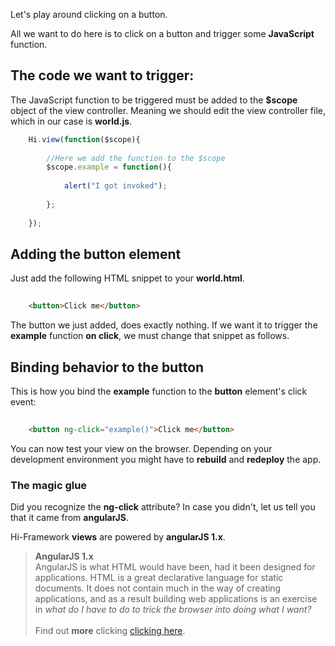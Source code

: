 <!--topic description-->
<description>Let's play around clicking on a button.</description>


All we want to do here is to click on a button and trigger some __JavaScript__ function.

## The code we want to trigger:

The JavaScript function to be triggered must be added to the 
__$scope__ object of the view controller. Meaning we should edit the view controller file, which in our case is __world.js__.

```js  
    Hi.view(function($scope){
        
        //Here we add the function to the $scope
        $scope.example = function(){
            
            alert("I got invoked");
        
        }; 
          
    });
```


## Adding the button element
Just add the following HTML snippet to your __world.html__.

```html
    
    <button>Click me</button>

```

The button we just added, does exactly nothing. If we want it to trigger the __example__ function __on click__, we must
change that snippet as follows.

## Binding behavior to the button

This is how you bind the __example__ function to the __button__ element's  click event:

```html
    
    <button ng-click="example()">Click me</button>

```

You can now test your view on the browser. Depending on your development environment you might have to __rebuild__ and __redeploy__ the app.


### The magic glue

Did you recognize the __ng-click__ attribute? In case you didn't, let us tell you that it came from __angularJS__.

Hi-Framework __views__ are powered by __angularJS 1.x__.

> **AngularJS 1.x**<br> AngularJS is what HTML would have been, had it been designed for applications. HTML is a great declarative language for static documents. It does not contain much in the way of creating applications, and as a result building web applications is an exercise in *what do I have to do to trick the browser into doing what I want?*<br><br>
>  Find out __more__ clicking <a target="_blank" href="https://docs.angularjs.org/guide/introduction">clicking here</a>.



